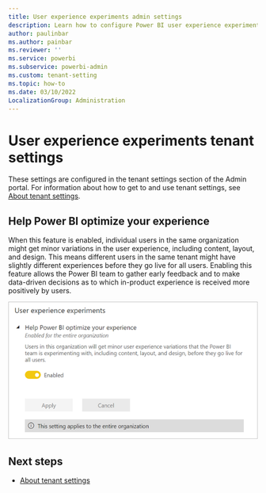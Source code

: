 ```yaml
---
title: User experience experiments admin settings
description: Learn how to configure Power BI user experience experiments admin settings.
author: paulinbar
ms.author: painbar
ms.reviewer: ''
ms.service: powerbi
ms.subservice: powerbi-admin
ms.custom: tenant-setting
ms.topic: how-to
ms.date: 03/10/2022
LocalizationGroup: Administration
---
```


# User experience experiments tenant settings

These settings are configured in the tenant settings section of the Admin portal. For information about how to get to and use tenant settings, see [About tenant settings](/power-bi/admin/service-admin-portal-about-tenant-settings).

## Help Power BI optimize your experience

When this feature is enabled, individual users in the same organization might get minor variations in the user experience, including content, layout, and design. This means different users in the same tenant might have slightly different experiences before they go live for all users. Enabling this feature allows the Power BI team to gather early feedback and to make data-driven decisions as to which in-product experience is received more positively by users. 

![Screenshot of the Help Power BI optimize your experience tenant setting.](media/tenant-settings/user-experience-experiments-tenant-setting.png)

## Next steps

* [About tenant settings](/power-bi/admin/service-admin-portal-about-tenant-settings)
